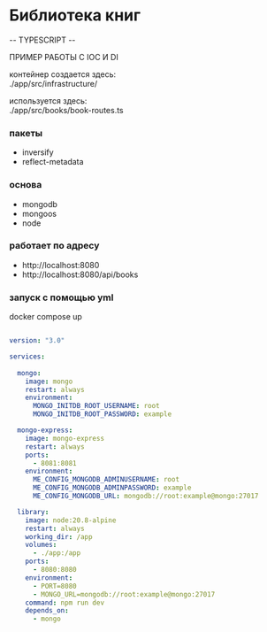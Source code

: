 
# Библиотека книг

-- TYPESCRIPT --   

ПРИМЕР РАБОТЫ С IOC И DI   

контейнер создается здесь:    
./app/src/infrastructure/   

используется здесь:    
./app/src/books/book-routes.ts

### пакеты

- inversify
- reflect-metadata

### основа

- mongodb
- mongoos
- node

### работает по адресу

- http://localhost:8080
- http://localhost:8080/api/books

### запуск с помощью yml

docker compose up    

```yml title="docker-compose.yml"

version: "3.0"

services:
  
  mongo:
    image: mongo
    restart: always
    environment:
      MONGO_INITDB_ROOT_USERNAME: root
      MONGO_INITDB_ROOT_PASSWORD: example

  mongo-express:
    image: mongo-express
    restart: always
    ports:
      - 8081:8081
    environment:
      ME_CONFIG_MONGODB_ADMINUSERNAME: root
      ME_CONFIG_MONGODB_ADMINPASSWORD: example
      ME_CONFIG_MONGODB_URL: mongodb://root:example@mongo:27017

  library:
    image: node:20.8-alpine
    restart: always
    working_dir: /app
    volumes:
      - ./app:/app
    ports:
      - 8080:8080
    environment:
      - PORT=8080
      - MONGO_URL=mongodb://root:example@mongo:27017
    command: npm run dev
    depends_on:
      - mongo


```





